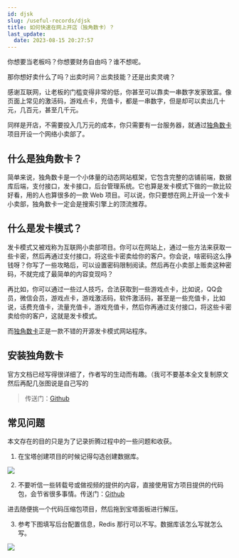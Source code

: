 ```yaml
---
id: djsk
slug: /useful-records/djsk
title: 如何快速在网上开店（独角数卡）？
last_update:
  date: 2023-08-15 20:27:57
---
```


你想要当老板吗？你想要财务自由吗？谁不想呢。

那你想好卖什么了吗？出卖时间？出卖技能？还是出卖灵魂？

感谢互联网，让老板的门槛变得非常的低，你甚至可以靠卖一串数字发家致富。像页面上常见的激活码，游戏点卡，充值卡，都是一串数字，但是却可以卖出几十元，几百元，甚至几千元。

同样是开店，不需要投入几万元的成本，你只需要有一台服务器，就通过[独角数卡](https://github.com/assimon/dujiaoka/wiki/2.x_bt_install)项目开设一个网络小卖部了。

## 什么是独角数卡？

简单来说，独角数卡是一个小体量的动态网站框架，它包含完整的店铺前端，数据库后端，支付接口，发卡接口，后台管理系统。它也算是发卡模式下做的一款比较好看，用的人也算很多的一款 Web 项目。可以说，你只要想在网上开设一个发卡小卖部，独角数卡一定会是搜索引擎上的顶流推荐。

## 什么是发卡模式？

发卡模式又被戏称为互联网小卖部项目。你可以在网站上，通过一些方法来获取一些卡密，然后再通过支付接口，将这些卡密卖给你的客户。你会说，啥密码这么挣钱呀？你写了一些攻略后，可以设置密码限制阅读。然后再在小卖部上贩卖这种密码，不就完成了最简单的内容变现吗？

再比如，你可以通过一些过人技巧，合法获取到一些游戏点卡，比如说，QQ会员，微信会员，游戏点卡，游戏激活码，软件激活码，甚至是一些充值卡，比如说，话费充值卡，流量充值卡，游戏充值卡，然后你再通过支付接口，将这些卡密卖给你的客户，这就是发卡模式。

而[独角数卡](https://github.com/assimon/dujiaoka/wiki/2.x_bt_install)正是一款不错的开源发卡模式网站程序。

## 安装独角数卡

官方文档已经写得很详细了，作者写的生动而有趣。（我可不要基本全文复制原文然后再配几张图说是自己写的

> 传送门：[Github](https://github.com/assimon/dujiaoka/wiki/2.x_bt_install)

## 常见问题

本文存在的目的只是为了记录折腾过程中的一些问题和收获。

1. 在宝塔创建项目的时候记得勾选创建数据库。

![](https://assets.offshoreview.xyz/zfile/new-docu/2e2db5fb9055e1271c61afe6a8b67baa.png)

2. 不要听信一些转载号或做视频的提供的内容，直接使用官方项目提供的代码包，会节省很多事情。传送门：[Github](https://github.com/assimon/dujiaoka/releases)

进去随便挑一个代码压缩包项目，然后拖到宝塔面板进行解压。

3. 参考下图填写后台配置信息，Redis 那行可以不写。数据库该怎么写就怎么写。

![](https://assets.offshoreview.xyz/zfile/new-docu/9997314551a3fc6970ae657262ee595e.png)
